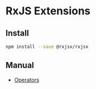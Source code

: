 # RxJS Extensions

## Install
```bash
npm install --save @rxjsx/rxjsx
```

## Manual
- [Operators](docs/operators/README.md)
